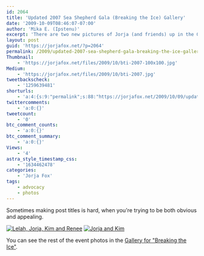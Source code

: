 ```yaml
---
id: 2064
title: 'Updated 2007 Sea Shepherd Gala (Breaking the Ice) Gallery'
date: '2009-10-09T08:46:07-07:00'
author: 'Mika E. (Ipstenu)'
excerpt: 'There are two new pictures of Jorja (and friends) up in the Gallery from the 2007 event "Breaking the Ice", which was the Sea Shepherd''s Gala.'
layout: post
guid: 'https://jorjafox.net/?p=2064'
permalink: /2009/updated-2007-sea-shepherd-gala-breaking-the-ice-gallery/
Thumbnail:
    - 'https://jorjafox.net/files/2009/10/bti-2007-100x100.jpg'
Medium:
    - 'https://jorjafox.net/files/2009/10/bti-2007.jpg'
tweetbackscheck:
    - '1259639481'
shorturls:
    - 'a:4:{s:9:"permalink";s:88:"https://jorjafox.net/2009/10/09/updated-2007-sea-shepherd-gala-breaking-the-ice-gallery/";s:7:"tinyurl";s:26:"http://tinyurl.com/y8jdm5o";s:4:"isgd";s:18:"http://is.gd/533B8";s:5:"bitly";s:20:"http://bit.ly/5zQcFW";}'
twittercomments:
    - 'a:0:{}'
tweetcount:
    - '0'
btc_comment_counts:
    - 'a:0:{}'
btc_comment_summary:
    - 'a:0:{}'
Views:
    - '4'
astra_style_timestamp_css:
    - '1634462478'
categories:
    - 'Jorja Fox'
tags:
    - advocacy
    - photos
---
```


Sometimes making post titles is hard, when you're trying to be both obvious and appealing.

<a href="https://jorjafox.net/gallery/pub/animals/20071013-bti/bti022.jpg"><img class="ZenphotoPress_thumb " alt="Lelah, Jorja, Kim and Renee" title="Lelah, Jorja, Kim and Renee" src="https://jorjafox.net/gallery/cache/pub/animals/20071013-bti/bti022_200_cw200_ch200_thumb.jpg"  /></a> <a href="https://jorjafox.net/gallery/pub/animals/20071013-bti/bti021.jpg"><img class="ZenphotoPress_thumb " alt="Jorja and Kim" title="Jorja and Kim" src="https://jorjafox.net/gallery/cache/pub/animals/20071013-bti/bti021_200_cw200_ch200_thumb.jpg"  /></a>

You can see the rest of the event photos in the <a href="https://jorjafox.net/gallery/pub/animals/20071013-bti/">Gallery for "Breaking the Ice"</a>.